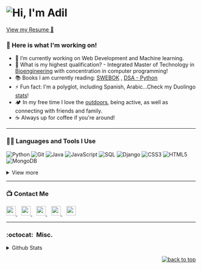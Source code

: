 # ![Hi, I'm Adil](https://bam-readme-typing-svg.herokuapp.com?color=%2336BCF7&size=21+&duration=2000&center=true&vCenter=true&multiline=true&width=200&height=40&lines=Hi%2C+I'm+Adil!👋🏼;+;+)

[View my Resume 📝](https://drive.google.com/file/d/1kK7tqZsUAtiZtKt2bsvrNJcDb8mbDt-t/view?usp=sharing)


### 🧰 Here is what I'm working on!  

- 🔭 I’m currently working on Web Development and Machine learning.
- 🤔 What is my highest qualification? - Integrated Master of Technology in [Bioengineering](https://mitbio.edu.in/) with concentration in computer programming! 
- 📚 Books I am currently reading: [SWEBOK](https://www.computer.org/education/bodies-of-knowledge/software-engineering) , [DSA - Python](http://xpzhang.me/teach/DS19_Fall/book.pdf)
- ⚡ Fun fact: I'm a polyglot, including Spanish, Arabic...Check my Duolingo [stats](https://www.duolingo.com/profile/AdilKhwaja?via=share_profile)!
- 🏕️ In my free time I love the [outdoors](https://maps.app.goo.gl/QbvpVnF2UMmkx4Fq6), being active, as well as connecting with friends and family.
- ☕️ Always up for coffee if you're around! 

---

### 👨‍💻 Languages and Tools I Use

![Python](https://img.shields.io/badge/Python-000?style=flat-square&logo=Python&logoColor=3776AB)
![Git](https://img.shields.io/badge/Git-000?style=flat-square&logo=Git&logoColor=F05032)
![Java](https://custom-icon-badges.herokuapp.com/badge/Java-000.svg?style=flat-square&logo=java&logoColor=007396)
![JavaScript](https://img.shields.io/badge/JavaScript-000?style=flat-square&logo=JavaScript&logoColor=F7DF1E)
![SQL](https://custom-icon-badges.herokuapp.com/badge/SQL-000?&style=flat-square&logo=database&logoColor=025E8C)
![Django](https://img.shields.io/badge/Django-000?&style=flat-square&logo=django&logoColor=006400)
![CSS3](https://img.shields.io/badge/CSS3-000?&style=flat-square&logo=CSS3&logoColor=3776AB)
![HTML5](https://img.shields.io/badge/HTML5-000?&style=flat-square&logo=HTML5&logoColor=F05032)
![MongoDB](https://img.shields.io/badge/MongoDB-000?&style=flat-square&logo=mongodb&logoColor=13aa52)

<details>
<summary>View more</summary>
<br />

![Bootstrap](https://img.shields.io/badge/Bootstrap-000?&style=flat-square&logo=bootstrap&logoColor=23563D7C)
![PowerBI](https://img.shields.io/badge/PowerBI-000?&style=flat-square&logo=powerbi&logoColor=F7DF1E)
![Pandas](https://img.shields.io/badge/Pandas-000?&style=flat-square&logo=pandas&logoColor=00008B)
![Markdown](https://img.shields.io/badge/Markdown-000?&style=flat-square&logo=markdown&logoColor=13aa52)
![Sass](https://img.shields.io/badge/Sass-000?&style=flat-square&logo=sass&logoColor=FFC0CB)
![JetBrains](https://img.shields.io/badge/JetBrains-000?&style=flat-square&logo=JetBrains&logoColor=23563D7C)
![VSCode](https://img.shields.io/badge/VisualStudio-000?&style=flat-square&logo=VisualStudio&logoColor=3776AB)
![Hugo](https://img.shields.io/badge/Hugo-000?&style=flat-square&logo=Hugo&logoColor=23563D7C)
![Overleaf](https://img.shields.io/badge/Overleaf-000?&style=flat-square&logo=overleaf&logoColor=006400)
![MSOffice](https://img.shields.io/badge/MSOffice-000?&style=flat-square&logo=MicrosoftOffice&logoColor=F05032)
![Arduino](https://img.shields.io/badge/Arduino-000?&style=flat-square&logo=Arduino&logoColor=3776AB)
</details>

---

### 📺 Contact Me

<a 
  href="https://www.linkedin.com/in/zadilkhwaja/">
    <img width="25px" src="https://www.vectorlogo.zone/logos/linkedin/linkedin-icon.svg" />
  </a>&ensp;
  <a href="mailto:zadilkhwaja@gmail.com">
  <img width="25px" src="https://www.vectorlogo.zone/logos/gmail/gmail-icon.svg" />
  </a>&ensp;
  <a href="https://t.me/zakhwaja">
    <img width="25px" src="https://www.vectorlogo.zone/logos/telegram/telegram-icon.svg" />
  </a>&ensp;
  <a href="https://discord.com/users/#6328">
    <img width="25px" src="https://www.vectorlogo.zone/logos/discordapp/discordapp-icon.svg" />
  </a>&ensp;
  <a href="https://zadilkhwaja.github.io/Adil_Portfolio/">
  <img width="25px" src="https://www.vectorlogo.zone/logos/google_chrome/google_chrome-icon.svg" />
  </a>

---


### :octocat:&nbsp; Misc.

<details>
<summary>Github Stats</summary>
<br />

<img href="https://github.com/zadilkhwaja/github-readme-stats" src="https://github-readme-stats.vercel.app/api?username=zadilkhwaja&show_icons=true&theme=react&hide_border=true&count_private=true&hide=stars" />

<br />
<img src="https://github-readme-streak-stats.herokuapp.com/?user=zadilkhwaja&theme=react&hide_border=true" alt="zadilkhwaja" />

<br />
<img src="https://komarev.com/ghpvc/?username=zadilkhwaja&label=Profile%20views&color=0e75b6&style=flat" alt="zadilkhwaja" />
</details>

<p align="right"><a href="#top"><img src="https://img.shields.io/static/v1?label&message=back+to+top&color=blue&style=flat&logo" alt="back to top" /></a></p>
